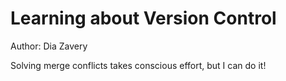 # Learning about Version Control
Author: Dia Zavery

Solving merge conflicts takes conscious effort, but I can do it!

